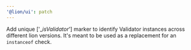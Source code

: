```yaml
---
'@lion/ui': patch
---
```


Add unique ['_$isValidator$'] marker to identify Validator instances across different lion versions.
It's meant to be used as a replacement for an `instanceof` check.
